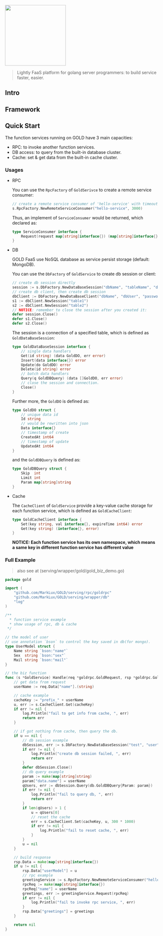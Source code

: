 <img src="http://cdn.marklux.cn/QQ20190316-183611@2x.png" width="200px">

> Lightly FaaS platform for golang server programmers: to build service faster, easier.

## Intro

## Framework

## Quick Start

The function services running on GOLD have 3 main capacities:

- RPC: to invoke another function services.
- DB access: to query from the built-in database cluster.
- Cache: set & get data from the built-in cache cluster.

### Usages

- RPC

    You can use the `RpcFactory` of `GoldSerivce` to create a remote service consumer:
    
    ```go
    // create a remote service consumer of 'hello-service' with timeout(3000ms)
    s.RpcFactory.NewRemoteServiceConsumer("hello-service", 3000)
    ```
    
    Thus, an implement of `ServiceConsumer` would be returned, which declared as:
    
    ```go
    type ServiceConsumer interface {
    	Request(request map[string]interface{}) (map[string]interface{}, error)
    }
    ```
    
- DB
 
    GOLD FaaS use NoSQL database as service persist storage (default: MongoDB).

    You can use the `DbFactory` of `GoldService` to create db session or client:
    
    ```go
    // create db session directly
    session := s.DbFactory.NewDataBaseSession("dbName", "tableName", "dbUser", "password")
    // create db client, then create db session
    dbClient := DbFactory.NewDataBaseClient("dbName", "dbUser", "password")
    s1 := dbClient.NewSession("table1")
    s2 := dbClient.NewSession("table2")
    // NOTICE: remember to close the session after you created it:
    defer session.Close()
    defer s1.Close()
    defer s2.Close()
    ```
    
    The session is a connection of a specified table, which is defined as `GoldDataBaseSession`:
    
    ```go
    type GoldDataBaseSession interface {
    	// single data handlers
    	Get(id string) (data GoldDO, err error)
    	Insert(data interface{}) error
    	Update(do GoldDO) error
    	Delete(id string) error
    	// batch data handlers
    	Query(q GoldDBQuery) (data []GoldDO, err error)
    	// close the session and connection.
    	Close()
    }
    ```
    
    Further more, the `GoldDO` is defined as:
    
    ```go
    type GoldDO struct {
    	// unique data id
    	Id string
    	// would be rewritten into json
    	Data interface{}
    	// timestamp of create
    	CreatedAt int64
    	// timestamp of update
    	UpdatedAt int64
    }
    ```
    
    and the `GoldDBQuery` is defined as:
    
    ```go
    type GoldDBQuery struct {
    	Skip  int
    	Limit int
    	Param map[string]string
    }
    ```
    
- Cache

    The `CacheClient` of `GoldService` provide a key-value cache storage for each function service, which is defined as `GoldCacheClient`:
    
    ```go
    type GoldCacheClient interface {
    	Set(key string, val interface{}, expireTime int64) error
    	Get(key string) (interface{}, error)
    }
    ```
    
    **NOTICE: Each function service has its own namespace, which means a same key in different function service has different value**
    
### Full Example

> also see at (serving/wrapper/gold/gold_biz_demo.go)

```go
package gold

import (
	"github.com/MarkLux/GOLD/serving/rpc/goldrpc"
	"github.com/MarkLux/GOLD/serving/wrapper/db"
	"log"
)

/**
  * function service example
  * show usage of rpc, db & cache
 */

// the model of user
// use annotation `bson` to control the key saved in db(for mongo).
type UserModel struct {
	Name string `bson:"name"`
	Sex  string `bson:"sex"`
	Mail string `bson:"mail"`
}

// the biz function
func (s *GoldService) Handle(req *goldrpc.GoldRequest, rsp *goldrpc.GoldResponse) error {
	// get data from request
	userName := req.Data["name"].(string)

	// cache example
	cacheKey := "prefix_" + userName
	u, err := s.CacheClient.Get(cacheKey)
	if err != nil {
		log.Println("fail to get info from cache, ", err)
		return err
	}

	// if got nothing from cache, then query the db.
	if u == nil {
		// db session example
		dbSession, err := s.DbFactory.NewDataBaseSession("test", "user", "root", "pwd")
		if err != nil {
			log.Println("create db session failed, ", err)
			return err
		}
		defer dbSession.Close()
		// db query example
		param := make(map[string]string)
		param["data.name"] = userName
		qUsers, err := dbSession.Query(db.GoldDBQuery{Param: param})
		if err != nil {
			log.Println("fail to query db, ", err)
			return err
		}
		if len(qUsers) > 1 {
			u = qUsers[0]
			// reset the cache
			err = s.CacheClient.Set(cacheKey, u, 300 * 1000)
			if err != nil {
				log.Println("fail to reset cache, ", err)
			}
		}
		u = nil
	}

	// build response
	rsp.Data = make(map[string]interface{})
	if u != nil {
		rsp.Data["userModel"] = u
		// rpc example
		greetingService := s.RpcFactory.NewRemoteServiceConsumer("hello-service", 3000)
		rpcReq := make(map[string]interface{})
		rpcReq["name"] = userName
		greetings, err := greetingService.Request(rpcReq)
		if err != nil {
			log.Println("fail to invoke rpc service, ", err)
		}
		rsp.Data["greetings"] = greetings
	}

	return nil
}

```
